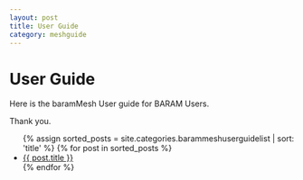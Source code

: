 ```yaml
---
layout: post
title: User Guide
category: meshguide
---
```



# User Guide 

Here is the baramMesh User guide for BARAM Users.<br>

Thank you.

<ul>
  {% assign sorted_posts = site.categories.barammeshuserguidelist | sort: 'title' %}
  {% for post in sorted_posts %}
    <li><a href="{{ site.baseurl }}{{ post.url }}">{{ post.title }}</a></li>
  {% endfor %}
</ul>
